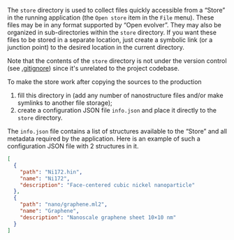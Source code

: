 The `store` directory is used to collect files quickly accessible from a “Store” in the running application (the `Open store` item in the `File` menu). These files may be in any format supported by “Open evolver”. They may also be organized in sub-directories within the `store` directory. If you want these files to be stored in a separate location, just create a symbolic link (or a junction point) to the desired location in the current directory.

Note that the contents of the `store` directory is not under the version control (see [.gitignore](https://github.com/Amphiluke/open-evolver/blob/master/.gitignore#L28)) since it's unrelated to the project codebase.

To make the store work after copying the sources to the production

1. fill this directory in (add any number of nanostructure files and/or make symlinks to another file storage);
2. create a configuration JSON file `info.json` and place it directly to the `store` directory.

The `info.json` file contains a list of structures available to the “Store” and all metadata required by the application. Here is an example of such a configuration JSON file with 2 structures in it.

```json
[
  {
    "path": "Ni172.hin",
    "name": "Ni172",
    "description": "Face-centered cubic nickel nanoparticle"
  },
  {
    "path": "nano/graphene.ml2",
    "name": "Graphene",
    "description": "Nanoscale graphene sheet 10×10 nm"
  }
]
```